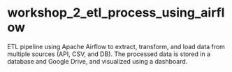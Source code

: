 # workshop_2_etl_process_using_airflow

ETL pipeline using Apache Airflow to extract, transform, and load data from multiple sources (API, CSV, and DB). The processed data is stored in a database and Google Drive, and visualized using a dashboard.
